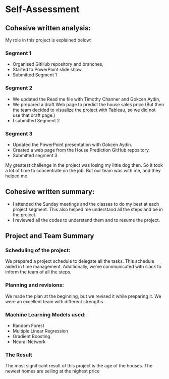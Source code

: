 # Self-Assessment

## Cohesive written analysis:

My role in this project is explained below:

### Segment 1 
- Organised GitHub repository and branches,
- Started to PowerPoint slide show 
- Submitted Segment 1

### Segment 2
- We updated the Read me file with Timothy Channer and Gokcen Aydin,
- We prepared a draft Web page to predict the house sales price (But then the team decided to visualize the project with Tableau, so we did not use that draft page.)
- I submitted Segment 2

### Segment 3

- Updated the PowerPoint presentation with Gokcen Aydin.
- Created a web page from the House Prediction GitHub repository.
- Submitted segment 3

My greatest challenge in the project was losing my little dog then. So it took a lot of time to concentrate on the job. But our team was with me, and they helped me.

## Cohesive written summary:
- I attended the Sunday meetings and the classes to do my best at each project segment. This also helped me understand all the steps and be in the project.
- I reviewed all the codes to understand them and to resume the project.

## Project and Team Summary

### Scheduling of the project:

We prepared a project schedule to delegate all the tasks. This schedule aided in time management. Additionally, we’ve communicated with slack to inform the team of all the steps. 

### Planning and revisions:
We made the plan at the beginning, but we revised it while preparing it. We were an excellent team with different strengths.

### Machine Learning Models used:
 - Random Forest
 - Multiple Linear Regression
 - Gradient Boosting
 - Neural Network
 
### The Result

The most significant result of this project is the age of the houses. The newest homes are selling at the highest price

